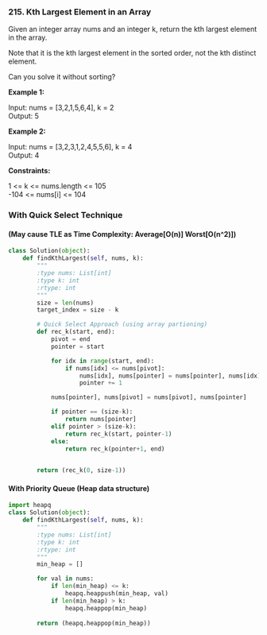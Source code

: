 ### 215. Kth Largest Element in an Array

Given an integer array nums and an integer k, return the kth largest element in the array.

Note that it is the kth largest element in the sorted order, not the kth distinct element.

Can you solve it without sorting?

**Example 1:**

Input: nums = [3,2,1,5,6,4], k = 2  
Output: 5

**Example 2:**

Input: nums = [3,2,3,1,2,4,5,5,6], k = 4  
Output: 4

**Constraints:**

1 <= k <= nums.length <= 105  
-104 <= nums[i] <= 104

### With Quick Select Technique

#### (May cause TLE as Time Complexity: Average[O(n)] Worst[O(n^2)])

```python
class Solution(object):
    def findKthLargest(self, nums, k):
        """
        :type nums: List[int]
        :type k: int
        :rtype: int
        """
        size = len(nums)
        target_index = size - k

        # Quick Select Approach (using array partioning)
        def rec_k(start, end):
            pivot = end
            pointer = start

            for idx in range(start, end):
                if nums[idx] <= nums[pivot]:
                    nums[idx], nums[pointer] = nums[pointer], nums[idx]
                    pointer += 1

            nums[pointer], nums[pivot] = nums[pivot], nums[pointer]

            if pointer == (size-k):
                return nums[pointer]
            elif pointer > (size-k):
                return rec_k(start, pointer-1)
            else:
                return rec_k(pointer+1, end)
            

        return (rec_k(0, size-1))        
```

#### With Priority Queue (Heap data structure)

```python
import heapq
class Solution(object):
    def findKthLargest(self, nums, k):
        """
        :type nums: List[int]
        :type k: int
        :rtype: int
        """
        min_heap = []

        for val in nums:
            if len(min_heap) <= k:
                heapq.heappush(min_heap, val)
            if len(min_heap) > k:
                heapq.heappop(min_heap)
        
        return (heapq.heappop(min_heap))                  
```